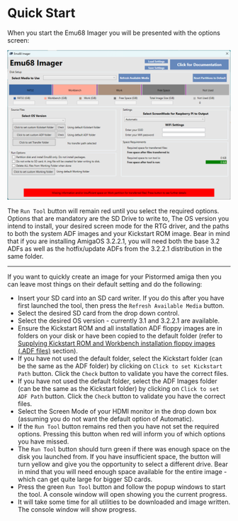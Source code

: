 # Quick Start

When you start the Emu68 Imager you will be presented with the options screen:

![Emu68 Imager Screenshot](images/screenshot1.png)

The `Run Tool` button will remain red until you select the required options.
Options that are mandatory are the SD Drive to write to, The OS version you intend to install, your desired screen mode for the RTG driver, and the paths to both the system ADF images and your Kickstart ROM image.
Bear in mind that if you are installing AmigaOS 3.2.2.1, you will need both the base 3.2 ADFs as well as the hotfix/update ADFs from the 3.2.2.1 distribution in the same folder.

---

If you want to quickly create an image for your Pistormed amiga then you can leave most things on their default setting and do the following:
- Insert your SD card into an SD card writer. If you do this after you have first launched the tool, then press the `Refresh Available Media` button.
- Select the desired SD card from the drop down control.
- Select the desired OS version - currently 3.1 and 3.2.2.1 are available.
- Ensure the Kickstart ROM and all installation ADF floppy images are in folders on your disk or have been copied to the default folder (refer to [Supplying Kickstart ROM and Workbench installation floppy images (.ADF files)](instructions.md#supplying-kickstart-rom-and-workbench-installation-floppy-images-adf-files) section).
- If you have not used the default folder, select the Kickstart folder (can be the same as the ADF folder) by clicking on `Click to set Kickstart Path` button. Click the `Check` button to validate you have the correct files.
- If you have not used the default folder, select the ADF Images folder (can be the same as the Kickstart folder) by clicking on `Click to set ADF Path` button. Click the `Check` button to validate you have the correct files.
- Select the Screen Mode of your HDMI monitor in the drop down box (assuming you do not want the default option of Automatic).
- If the `Run Tool` button remains red then you have not set the required options. Pressing this button when red will inform you of which options you have missed.
- The `Run Tool` button should turn green if there was enough space on the disk you launched from. If you have insufficient space, the button will turn yellow and give you the opportunity to select a different drive. Bear in mind that you will need enough space available for the entire image - which can get quite large for bigger SD cards.
- Press the green `Run Tool` button and follow the popup windows to start the tool. A console window will open showing you the current progress.
- It will take some time for all utilities to be downloaded and image written. The console window will show progress. 
